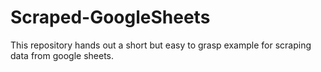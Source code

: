 # Scraped-GoogleSheets
This repository hands out a short but easy to grasp example for scraping data from google sheets.
